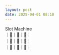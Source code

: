 ```yaml
---
layout: post
date: 2025-04-01 08:10
---
```


Slot Machine<br />
｜🍒｜🍇｜🤡｜<br />
｜🏴｜🍒｜🔔｜<br />
｜🍇｜💎｜💎｜<br />

